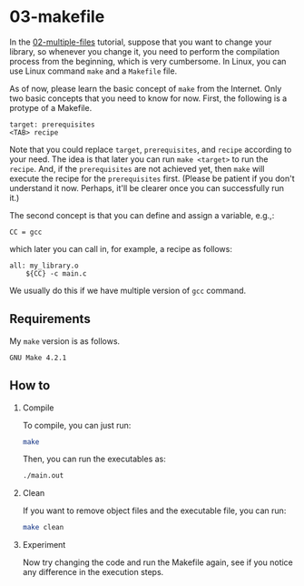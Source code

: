 # 03-makefile

In the [02-multiple-files](https://github.com/MATH6183001-Scientific-Computing-2210/basic-compilation-using-gcc/tree/main/02-multiple-files) tutorial, suppose that you want to change your library, so whenever you change it, you need to perform the compilation process from the beginning, which is very cumbersome.
In Linux, you can use Linux command `make` and a `Makefile` file. 

As of now, please learn the basic concept of `make` from the Internet.
Only two basic concepts that you need to know for now.
First, the following is a protype of a Makefile.
```
target: prerequisites
<TAB> recipe
```
Note that you could replace `target`, `prerequisites`, and `recipe` according to your need.
The idea is that later you can run `make <target>` to run the `recipe`. 
And, if the `prerequisites` are not achieved yet, then `make` will execute the recipe for the `prerequisites` first. 
(Please be patient if you don't understand it now. Perhaps, it'll be clearer once you can successfully run it.)

The second concept is that you can define and assign a variable, e.g.,:
```
CC = gcc
```
which later you can call in, for example, a recipe as follows:
```
all: my_library.o 
	${CC} -c main.c
```
We usually do this if we have multiple version of `gcc` command.

## Requirements

My `make` version is as follows.

```
GNU Make 4.2.1
```

## How to

1. Compile

    To compile, you can just run:
    ```sh
    make
    ```
    Then, you can run the executables as:
    ```sh
    ./main.out
    ```

2. Clean

    If you want to remove object files and the executable file, you can run:
    ```sh
    make clean
    ```

3. Experiment

    Now try changing the code and run the Makefile again, see if you notice any difference in the execution steps.